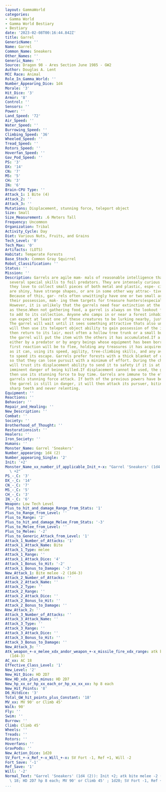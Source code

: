 ```yaml
---
layout: GammaWorld
categories:
- Gamma World
- Gamma World Bestiary
- Bestiary
date: '2023-02-08T00:16:44.842Z'
title: Garrel
GenericName: ''
Name: Garrel
Common_Name: Sneakers
Other_Names: ''
Generic_Name: ''
Source: Dragon 98 - Ares Section June 1985 - GW2
Author: Douglas A. Lent
MCC Race: Animal
Role_In_Gamma_World: ''
Number_Appearing_Dice: 1d4
Morale: '3'
Hit_Dice: '3'
Armor: '8'
Control: ''
Sensors: ''
Power: ''
Land_Speed: '72'
Air_Speed: ''
Water_Speed: ''
Burrowing_Speed: ''
Climbing_Speed: '36'
Wheeled_Speed: ''
Tread_Speed: ''
Rotors_Speed: ''
Hoverfan_Speed: ''
Gav_Pod_Speed: ''
PS: '3'
DX: '14'
CN: '7'
MS: '5'
CH: '3'
IN: '6'
Brain-CPU Type: ''
Attack_1: 1 Bite (4)
Attack_2: ''
Attack_3: ''
Mutations: Displacement, stunning force, teleport object
Size: Small
Size_Measurement: .6 Meters Tall
Frequency: Uncommon
Organization: Tribal
Activity_Cycle: Day
Diet: Various Nuts, Fruits, and Grains
Tech_Level: '0'
Tech_Max: '0'
Artifacts: (LOTS)
Habitat: Temperate Forests
Base_Stock: Common Gray Squirrel
Robot_Classification: ''
Status: ''
Mission: ''
Description: Garrels are agile mam- mals of reasonable intelligence that have developed
  several special skills to foil predators. They are intensely curious beings, and
  they love to collect small pieces of both metal and plastic, espe- cially if they
  are shiny, have strange shapes, or are in some other way attrac- tive to the garrel.
  Because of this, gar- rels often unwittingly have one or two small artifacts in
  their possession, mak- ing them targets for treasure hunters(especially for Archivists).
  However, it is unlikely that the garrels need fear extinction at the hands of such
  as these.When not gathering food, a garrel is always on the lookout for new items
  to add to its collection. Anyone who camps in or near a forest inhabited by garrels
  can expect at least one of these creatures to be lurking nearby, just out of sight.
  The garrel will wait until it sees something attractive thats also unguarded. It
  will then use its teleport object ability to gain possession of the item and will
  then return to its lair, most often a hollow tree trunk or a small burrow, where
  the garrel will put the item with the others it has accumulated.If a garrel is attacked,
  either by a predator or by angry beings whose equipment has been borrowed," its
  first reaction will be to flee, holding any treasures it has acquired for as long
  as it can, using its speed, agility, tree-climbing skills, and any available foliage
  to speed its escape. Garrels prefer forests with a thick blanket of undergrowth
  so that they can lose pursuit with a minimum of effort. During the chase, the garrel
  will trust its displacement ability to send it to safety if it is at any time in
  imminent danger of being killed.If displacement cannot be used, the garrel will
  then use its stunning force to buy time. Garrels are immune to the effects of another
  garrels stunning force attack. If both of the previous powers have been used and
  the garrel is still in danger, it will then attack its pursuer, biting with its
  sharp teeth and never relenting.
Equipment: ''
Reactions: ''
Behavior: ''
Repair_and_Healing: ''
New_Description: ''
Combat: ''
Society: ''
Brotherhood_of_Thought: ''
Restorationsist: ''
Healers: ''
Iron_Society: ''
Humans: ''
Monster_Name: Garrel 'Sneakers'
Number_appearing: 1d4 (2)
Number_appearing_Single: '2'
Init: '+2'
Monster_Name_xx_number_if_applicable_Init_+-x: "Garrel 'Sneakers' (1d4 (2)): Init\
  \ +2"
PS_-_C: '3'
DX_-_C: '14'
CN_-_C: '7'
MS_-_C: '5'
CH_-_C: '3'
IN_-_C: '6'
Weapon: Low Tech Level
Plus_to_hit_and_damage_Range_from_Stats: '1'
Plus_to_Range_from_Level: ''
Plus_to_Range: '2'
Plus_to_hit_and_damage_Melee_From_Stats: '-3'
Plus_to_Melee_from_Level: ''
Plus_to_Melee: '-2'
Plus_to_Generic_Attack_from_Level: '1'
Attack_1_Number_of_Attacks: '1'
Attack_1_Attack_Name: Bite
Attack_1_Type: melee
Attack_1_Range: ''
Attack_1_Attack_Dice: '4'
Attack_1_Bonus_to_Hit: '-2'
Attack_1_Bonus_to_Damage: '-3'
New_Attack_1: Bite melee -2 (1d4-3)
Attack_2_Number_of_Attacks: ''
Attack_2_Attack_Name: ''
Attack_2_Type: ''
Attack_2_Range: ''
Attack_2_Attack_Dice: ''
Attack_2_Bonus_to_Hit: ''
Attack_2_Bonus_to_Damage: ''
New_Attack_2: ''
Attack_3_Number_of_Attacks: ''
Attack_3_Attack_Name: ''
Attack_3_Type: ''
Attack_3_Range: ''
Attack_3_Attack_Dice: ''
Attack_3_Bonus_to_Hit: ''
Attack_3_Bonus_to_Damage: ''
New_Attack_3: ''
Atk_weapon_+-x_melee_xdx_andor_weapon_+-x_missile_fire_xdx_range: atk bite melee -2
  (1d4-3)
AC_xx: AC 18
Effective_Class_Level: '1'
New_Level: '2'
New_Hit_Dice: HD 2D7
New_HD_xdx_plus_minus: HD 2D7
New_hp_xx_or_hp_xx_each_or_hp_xx_xx_xx: hp 8 each
New_Hit_Points: '8'
D6_Hitdice: '3'
Total_GW_hit_points_plus_Constant: '18'
MV_xx: MV 90' or Climb 45'
Walk: 90'
Fly: ''
Swim: ''
Burrow: ''
Climb: Climb 45'
Wheels: ''
Treads: ''
Rotors: ''
Hoverfans: ''
GravPods: ''
New_Action_Dice: 1d20
SV_Fort_+-x_Ref_+-x_Will_+-x: SV Fort -1, Ref +1, Will -2
Fort_Save: '-1'
Ref_Save: '1'
Will: '-2'
Normal_Text: "Garrel 'Sneakers' (1d4 (2)): Init +2; atk bite melee -2 (1d4-3); AC\
  \ 18; HD 2D7 hp 8 each; MV 90' or Climb 45' ; 1d20; SV Fort -1, Ref +1, Will -2"
...
```


